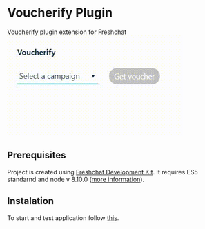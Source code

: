 
# Voucherify Plugin
Voucherify plugin extension for Freshchat
<br />
![](freshchat-plugin-sample-usecase.gif)
## Prerequisites
Project is created using [Freshchat Development Kit](https://developers.freshchat.com/web-sdk/). It requires ES5 standarnd and node v 8.10.0 ([more information](https://developers.freshchat.com/v2/docs/quick-start/)).
## Instalation
To start and test application follow [this](https://developers.freshchat.com/v2/docs/quick-start/#).